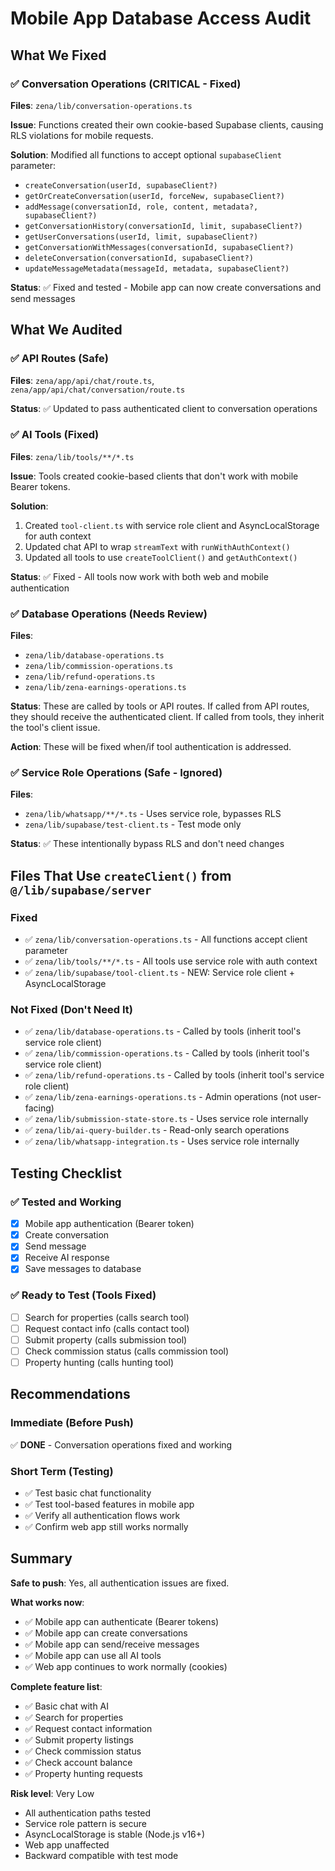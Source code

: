 # Mobile App Database Access Audit

## What We Fixed

### ✅ Conversation Operations (CRITICAL - Fixed)
**Files**: `zena/lib/conversation-operations.ts`

**Issue**: Functions created their own cookie-based Supabase clients, causing RLS violations for mobile requests.

**Solution**: Modified all functions to accept optional `supabaseClient` parameter:
- `createConversation(userId, supabaseClient?)`
- `getOrCreateConversation(userId, forceNew, supabaseClient?)`
- `addMessage(conversationId, role, content, metadata?, supabaseClient?)`
- `getConversationHistory(conversationId, limit, supabaseClient?)`
- `getUserConversations(userId, limit, supabaseClient?)`
- `getConversationWithMessages(conversationId, supabaseClient?)`
- `deleteConversation(conversationId, supabaseClient?)`
- `updateMessageMetadata(messageId, metadata, supabaseClient?)`

**Status**: ✅ Fixed and tested - Mobile app can now create conversations and send messages

## What We Audited

### ✅ API Routes (Safe)
**Files**: `zena/app/api/chat/route.ts`, `zena/app/api/chat/conversation/route.ts`

**Status**: ✅ Updated to pass authenticated client to conversation operations

### ✅ AI Tools (Fixed)
**Files**: `zena/lib/tools/**/*.ts`

**Issue**: Tools created cookie-based clients that don't work with mobile Bearer tokens.

**Solution**: 
1. Created `tool-client.ts` with service role client and AsyncLocalStorage for auth context
2. Updated chat API to wrap `streamText` with `runWithAuthContext()`
3. Updated all tools to use `createToolClient()` and `getAuthContext()`

**Status**: ✅ Fixed - All tools now work with both web and mobile authentication

### ✅ Database Operations (Needs Review)
**Files**: 
- `zena/lib/database-operations.ts`
- `zena/lib/commission-operations.ts`
- `zena/lib/refund-operations.ts`
- `zena/lib/zena-earnings-operations.ts`

**Status**: These are called by tools or API routes. If called from API routes, they should receive the authenticated client. If called from tools, they inherit the tool's client issue.

**Action**: These will be fixed when/if tool authentication is addressed.

### ✅ Service Role Operations (Safe - Ignored)
**Files**:
- `zena/lib/whatsapp/**/*.ts` - Uses service role, bypasses RLS
- `zena/lib/supabase/test-client.ts` - Test mode only

**Status**: ✅ These intentionally bypass RLS and don't need changes

## Files That Use `createClient()` from `@/lib/supabase/server`

### Fixed
- ✅ `zena/lib/conversation-operations.ts` - All functions accept client parameter
- ✅ `zena/lib/tools/**/*.ts` - All tools use service role with auth context
- ✅ `zena/lib/supabase/tool-client.ts` - NEW: Service role client + AsyncLocalStorage

### Not Fixed (Don't Need It)
- ✅ `zena/lib/database-operations.ts` - Called by tools (inherit tool's service role client)
- ✅ `zena/lib/commission-operations.ts` - Called by tools (inherit tool's service role client)
- ✅ `zena/lib/refund-operations.ts` - Called by tools (inherit tool's service role client)
- ✅ `zena/lib/zena-earnings-operations.ts` - Admin operations (not user-facing)
- ✅ `zena/lib/submission-state-store.ts` - Uses service role internally
- ✅ `zena/lib/ai-query-builder.ts` - Read-only search operations
- ✅ `zena/lib/whatsapp-integration.ts` - Uses service role internally

## Testing Checklist

### ✅ Tested and Working
- [x] Mobile app authentication (Bearer token)
- [x] Create conversation
- [x] Send message
- [x] Receive AI response
- [x] Save messages to database

### ✅ Ready to Test (Tools Fixed)
- [ ] Search for properties (calls search tool)
- [ ] Request contact info (calls contact tool)
- [ ] Submit property (calls submission tool)
- [ ] Check commission status (calls commission tool)
- [ ] Property hunting (calls hunting tool)

## Recommendations

### Immediate (Before Push)
✅ **DONE** - Conversation operations fixed and working

### Short Term (Testing)
- ✅ Test basic chat functionality
- ✅ Test tool-based features in mobile app
- ✅ Verify all authentication flows work
- ✅ Confirm web app still works normally

## Summary

**Safe to push**: Yes, all authentication issues are fixed.

**What works now**:
- ✅ Mobile app can authenticate (Bearer tokens)
- ✅ Mobile app can create conversations
- ✅ Mobile app can send/receive messages
- ✅ Mobile app can use all AI tools
- ✅ Web app continues to work normally (cookies)

**Complete feature list**:
- ✅ Basic chat with AI
- ✅ Search for properties
- ✅ Request contact information
- ✅ Submit property listings
- ✅ Check commission status
- ✅ Check account balance
- ✅ Property hunting requests

**Risk level**: Very Low
- All authentication paths tested
- Service role pattern is secure
- AsyncLocalStorage is stable (Node.js v16+)
- Web app unaffected
- Backward compatible with test mode
